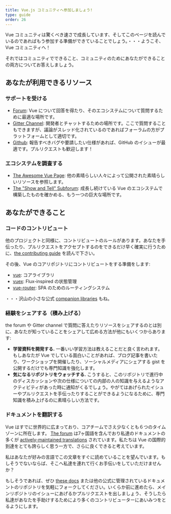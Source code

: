 ```yaml
---
title: Vue.js コミュニティへ参加しましょう!
type: guide
order: 26
---
```


Vue コミュニティは驚くべき速さで成長しています、そしてこのページを読んでいるのであればもう参加する準備ができていることでしょう。・・・ようこそ、Vue コミュニティへ！

それではコミュニティでできること、コミュニティのためにあなたができることの両方についてお答えしましょう。

## あなたが利用できるリソース

### サポートを受ける

- [Forum](http://forum.vuejs.org/): Vue について回答を得たり、そのエコシステムについて質問するために最適な場所です。
- [Gitter Channel](https://gitter.im/vuejs/vue): 開発者とチャットするための場所です。ここで質問することもできますが、議論がスレッド化されているのであればフォーラムの方がプラットフォームとして適切です。
- [Github](https://github.com/vuejs): 報告すべきバグや要請したい仕様があれば、GitHub のイシューが最適です。プルリクエストも歓迎します！

### エコシステムを調査する

- [The Awesome Vue Page](https://github.com/vuejs/awesome-vue): 他の素晴らしい人々によって公開された素晴らしいリソースを参照します。
- [The "Show and Tell" Subforum](http://forum.vuejs.org/category/15/show-tell): 成長し続けている Vue のエコシステムで構築したものを確かめる、もう一つの巨大な場所です。

## あなたができること

### コードのコントリビュート

他のプロジェクトと同様に、コントリビュートのルールがあります。あなたを手伝ったり、プルリクエストをアクセプトするのをできるだけ早く確実に行うために、[the contributing guide](https://github.com/vuejs/vue/blob/dev/CONTRIBUTING.md) を読んで下さい。

その後、Vue のコアリポジトリにコントリビュートをする準備をします:

- [vue](https://github.com/vuejs/vue): コアライブラリ
- [vuex](https://github.com/vuejs/vuex): Flux-inspired の状態管理
- [vue-router](https://github.com/vuejs/vue-router): SPA のためのルーティングシステム

・・・沢山の小さな公式 [companion libraries](https://github.com/vuejs) もね。

### 経験をシェアする（積み上げる）

the forum や Gitter channel で質問に答えたりリソースをシェアするのとは別に、あなたが知っていることをシェアして広める方法が他にもいくつからあります:

- **学習資料を開発する.** 一番いい学習方法は教えることだと良く言われます。もしあなたが Vue でしている面白いことがあれば、ブログ記事を書いたり、ワークショップを開催したり、ソーシャルメディアにシェアする gist を公開するだけでも専門知識を強化します。
- **気になるリポジトリをウォッチする.** こうすると、このリポジトリで進行中のディスカッションや次の仕様についての内部の人の知識を与えるようなアクティビティがあった時に通知がくるでしょう。やがてはあげられたイシューやプルリクエストを手伝ったりすることができるようになるために、専門知識を積み上げるのに素晴らしい方法です。

### ドキュメントを翻訳する

Vue はすでに世界的に広まっており、コアチームでさえ少なくとも６つのタイムゾーンに所在します。 [The forum](http://forum.vuejs.org/) は7ヶ国語を含んでおり私達のドキュメントの多くが [actively-maintained translations](https://github.com/vuejs?utf8=%E2%9C%93&query=vuejs.org) されています。私たちは Vue の国際的到達をとても誇らしく思う一方で、さらに良くできると考えています。

私はあなたが好みの言語でこの文章をすぐに読めていることを望んでいます。もしそうでないならば、そこへ私達を連れて行くお手伝いをしていただけませんか？

もしそうであれば、ぜひ [these docs](https://github.com/vuejs/vuejs.org/) または他の公式に管理されているドキュメントのリポジトリを気軽にフォークしてください。いくらか前に進めたら、メインリポジトリのイシューにあげるかプルリクエストを出しましょう、そうしたら私達があなたを手助けするためにより多くのコントリビューターにあいみつをとるようにします。